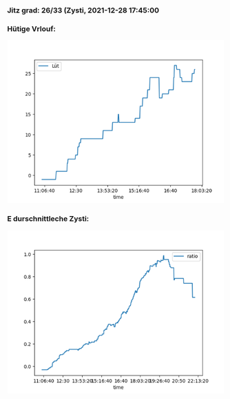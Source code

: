 ### Jitz grad: 26/33 (Zysti, 2021-12-28 17:45:00

### Hütige Vrlouf:
![Graph](Today.png)

### E durschnittleche Zysti:
![Graph](Zysti.png)
